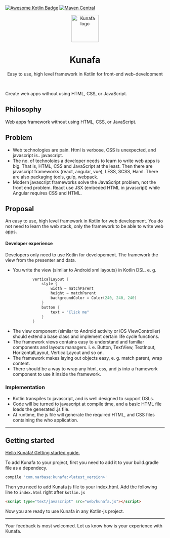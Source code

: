 [![Awesome Kotlin Badge](https://kotlin.link/awesome-kotlin.svg)](https://github.com/KotlinBy/awesome-kotlin)
[![Maven Central](https://img.shields.io/maven-central/v/com.narbase/kunafa.svg)](https://mvnrepository.com/artifact/com.narbase/kunafa)

<div align="center">
  <img alt="Kunafa logo" src="https://github.com/Kabbura/Kunafa/raw/master/logo.png" height="86" />
</div>

<div align="center">
  <h1>Kunafa</h1>
  <p>Easy to use, high level framework in Kotlin for front-end web-development</p>
  <br>
</div>

Create web apps without using HTML, CSS, or JavaScript.

## Philosophy
Web apps framework without using HTML, CSS, or JavaScript.

## Problem

* Web technologies are pain. Html is verbose, CSS is unexpected, and javascript is.. javascript.
* The no. of technoloies a developer needs to learn to write web apps is big. That is, HTML, CSS and JavaScript at the least. Then there are javascript frameworks (react, angular, vue), LESS, SCSS, Haml. There are also packaging tools, gulp, webpack.
* Modern javascript frameworks solve the JavaScript problem, not the front end problem. React use JSX (embeded HTML in javascript) while Angular requires CSS and HTML.

## Proposal
An easy to use, high level framework in Kotlin for web development. You do not need to learn the web stack, only the framework to be able to write web apps.

#### Developer experience
Developers only need to use Kotlin for developement. The framework the view from the presenter and data.

- You write the view (similar to Android xml layouts) in Kotlin DSL. e. g.
```kotlin
            verticalLayout {
                style {
                    width = matchParent
                    height = matchParent
                    backgroundColor = Color(240, 240, 240)
                }
                button {
                    text = "Click me"
                }
            }

  ```

- The view component (similar to Android activity or iOS ViewController) should extend a base class and implement certain life cycle functions.
- The framework views contains easy to understand and familiar components and layouts managers. i. e. Button, TextView, TextInput, HorizontalLayout, VerticalLayout and so on.
- The framework makes laying out objects easy, e. g.  match parent, wrap content.
- There should be a way to wrap any html, css, and js into a framework component to use it inside the framework.

### Implementation

- Kotlin transpiles to javascript, and is well designed to support DSLs.
- Code will be turned to javascript at compile time, and a basic HTML file loads the generated .js file.
- At runtime, the js file will generate the required HTML, and CSS files containing the who application.

---
## Getting started

 [Hello Kunafa! Getting started guide.](https://github.com/Kabbura/Kunafa/wiki/Hello-Kunafa)

To add Kunafa to your project, first you need to add it to your build.gradle file as a dependecy. 
```groovy
compile 'com.narbase:kunafa:<latest_version>'
````
Then you need to add Kunafa js file to your index.html. Add the following line to `index.html` right after `kotlin.js` 
```html
<script type="text/javascript" src="web/kunafa.js"></script>
```
Now you are ready to use Kunafa in any Kotlin-js project.

---

Your feedback is most welcomed. Let us know how is your experience with Kunafa. 
